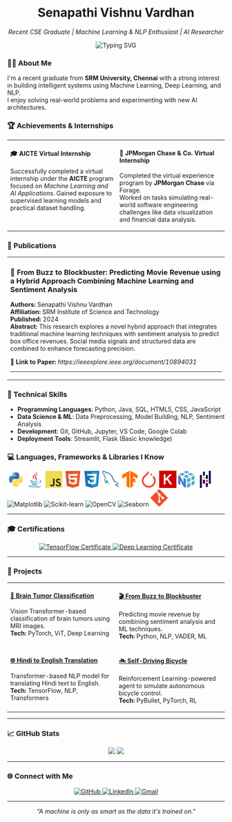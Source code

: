 <h1 align="center">Senapathi Vishnu Vardhan</h1>
<p align="center">
  <em>Recent CSE Graduate | Machine Learning & NLP Enthusiast | AI Researcher</em>
</p>

<p align="center">
  <img src="https://readme-typing-svg.demolab.com?font=Times+New+Roman&size=24&pause=1000&color=00F5FF&center=true&vCenter=true&width=500&lines=Looking+for+the+Data+Scientist+role" alt="Typing SVG" />
</p>



### 👨‍🎓 About Me

I'm a recent graduate from **SRM University, Chennai** with a strong interest in building intelligent systems using Machine Learning, Deep Learning, and NLP.  
I enjoy solving real-world problems and experimenting with new AI architectures.

### 🏆 Achievements & Internships

<div align="center">

<table>
  <tr>
    <td width="400px" valign="top">
      <h4>🎓 AICTE Virtual Internship</h4>
      <p>
        Successfully completed a virtual internship under the <b>AICTE</b> program focused on <i>Machine Learning and AI Applications</i>.  
        Gained exposure to supervised learning models and practical dataset handling.
      </p>
    </td>
    <td width="400px" valign="top">
      <h4>🏢 JPMorgan Chase & Co. Virtual Internship</h4>
      <p>
        Completed the virtual experience program by <b>JPMorgan Chase</b> via Forage.<br>
        Worked on tasks simulating real-world software engineering challenges like data visualization and financial data analysis.
      </p>
    </td>
  </tr>

</table>

</div>

### 📄 Publications

<div align="center">

  <table width="90%" align="center">
    <tr>
      <td align="left" width="100%">
        <h3>📝 From Buzz to Blockbuster: Predicting Movie Revenue using a Hybrid Approach Combining Machine Learning and Sentiment Analysis</h3>
        <p>
          <b>Authors:</b> Senapathi Vishnu Vardhan<br>
          <b>Affiliation:</b> SRM Institute of Science and Technology<br>
          <b>Published:</b> 2024<br>
          <b>Abstract:</b> This research explores a novel hybrid approach that integrates traditional machine learning techniques with sentiment analysis to predict box office revenues. Social media signals and structured data are combined to enhance forecasting precision.
        </p>
        <p>
          🔗 <b>Link to Paper:</b> <i>https://ieeexplore.ieee.org/document/10894031</i><br>
        </p>
        <hr>
      </td>
    </tr>
  </table>

</div>




### 🧠 Technical Skills

- **Programming Languages**: Python, Java, SQL, HTML5, CSS, JavaScript  
- **Data Science & ML**: Data Preprocessing, Model Building, NLP, Sentiment Analysis  
- **Development**: Git, GitHub, Jupyter, VS Code, Google Colab  
- **Deployment Tools**: Streamlit, Flask (Basic knowledge)



### 💻 Languages, Frameworks & Libraries I Know



<p align="left">
  <img src="https://raw.githubusercontent.com/devicons/devicon/master/icons/python/python-original.svg" alt="Python" width="40" height="40"/>
  <img src="https://raw.githubusercontent.com/devicons/devicon/master/icons/java/java-original.svg" alt="Java" width="40" height="40"/>
  <img src="https://raw.githubusercontent.com/devicons/devicon/master/icons/javascript/javascript-original.svg" alt="JavaScript" width="40" height="40"/>
  <img src="https://raw.githubusercontent.com/devicons/devicon/master/icons/html5/html5-original.svg" alt="HTML5" width="40" height="40"/>
  <img src="https://raw.githubusercontent.com/devicons/devicon/master/icons/css3/css3-original.svg" alt="CSS3" width="40" height="40"/>
  <img src="https://raw.githubusercontent.com/devicons/devicon/master/icons/mysql/mysql-original.svg" alt="MySQL" width="40" height="40"/>
  <!-- TensorFlow -->
  <img src="https://raw.githubusercontent.com/devicons/devicon/master/icons/tensorflow/tensorflow-original.svg" alt="TensorFlow" width="40" height="40"/>

  <!-- PyTorch -->
  <img src="https://raw.githubusercontent.com/devicons/devicon/master/icons/pytorch/pytorch-original.svg" alt="PyTorch" width="40" height="40"/>

  <!-- Keras -->
  <img src="https://raw.githubusercontent.com/devicons/devicon/master/icons/keras/keras-original.svg" alt="Keras" width="40" height="40"/>

  <!-- NumPy -->
  <img src="https://raw.githubusercontent.com/devicons/devicon/master/icons/numpy/numpy-original.svg" alt="NumPy" width="40" height="40"/>

  <!-- Pandas -->
  <img src="https://raw.githubusercontent.com/devicons/devicon/master/icons/pandas/pandas-original.svg" alt="Pandas" width="40" height="40"/>

  <!-- Matplotlib (No devicon icon, using external verified GitHub asset) -->
  <img src="https://upload.wikimedia.org/wikipedia/commons/8/84/Matplotlib_icon.svg" alt="Matplotlib" width="40" height="40"/>

  <!-- Scikit-learn -->
  <img src="https://upload.wikimedia.org/wikipedia/commons/0/05/Scikit_learn_logo_small.svg" alt="Scikit-learn" width="40" height="40"/>

  <!-- OpenCV (no devicon, using verified image) -->
  <img src="https://raw.githubusercontent.com/opencv/opencv/master/doc/logo/logo.png" alt="OpenCV" width="40" height="40"/>

  <!-- Seaborn (no official logo, using alternative style) -->
  <img src="https://seaborn.pydata.org/_static/logo-wide-lightbg.svg" alt="Seaborn" width="90" height="40"/>

  <!-- Git -->
  <img src="https://raw.githubusercontent.com/devicons/devicon/master/icons/git/git-original.svg" alt="Git" width="40" height="40"/>
</p>

---

### 🎓 Certifications

<p align="center">
  <a href="https://www.example.com/certificate1" target="_blank">
    <img src="https://img.icons8.com/clouds/100/certificate.png" width="100" alt="TensorFlow Certificate"/>
  </a>
  <a href="https://www.example.com/certificate2" target="_blank">
    <img src="https://img.icons8.com/clouds/100/certificate.png" width="100" alt="Deep Learning Certificate"/>
  </a>
  <!-- Add more -->
</p>


---

### 🚀 Projects

<div align="center">

<table>
  <tr>
    <td width="400px" valign="top">
      <h4><a href="https://github.com/SVISHNUVARDHAN3610/Brain-Tumor-Classification">🧠 Brain Tumor Classification</a></h4>
      <p>
        Vision Transformer-based classification of brain tumors using MRI images.<br>
        <b>Tech:</b> PyTorch, ViT, Deep Learning
      </p>
    </td>
    <td width="400px" valign="top">
      <h4><a href="https://github.com/SVISHNUVARDHAN3610/Movie-Revenue-Prediction">🎬 From Buzz to Blockbuster</a></h4>
      <p>
        Predicting movie revenue by combining sentiment analysis and ML techniques.<br>
        <b>Tech:</b> Python, NLP, VADER, ML
      </p>
    </td>
  </tr>
  <tr>
    <td width="400px" valign="top">
      <h4><a href="https://github.com/SVISHNUVARDHAN3610/Hindi-to-English-Translation">🌐 Hindi to English Translation</a></h4>
      <p>
        Transformer-based NLP model for translating Hindi text to English.<br>
        <b>Tech:</b> TensorFlow, NLP, Transformers
      </p>
    </td>
    <td width="400px" valign="top">
      <h4><a href="https://github.com/SVISHNUVARDHAN3610/Self-Driving-Bicycle">🚲 Self-Driving Bicycle</a></h4>
      <p>
        Reinforcement Learning-powered agent to simulate autonomous bicycle control.<br>
        <b>Tech:</b> PyBullet, PyTorch, RL
      </p>
    </td>
  </tr>
 </table>

</div>

---

### 📈 GitHub Stats

<p align="center">
  <img src="https://github-readme-stats.vercel.app/api?username=SVISHNUVARDHAN3610&show_icons=true&theme=default&hide_border=true"/>
  <img src="https://github-readme-stats.vercel.app/api/top-langs/?username=SVISHNUVARDHAN3610&layout=compact&theme=default&hide_border=true"/>
</p>

---

### 🌐 Connect with Me

<p align="center">
  <a href="https://github.com/SVISHNUVARDHAN3610" target="_blank">
    <img src="https://img.shields.io/badge/GitHub-100000?style=for-the-badge&logo=github&logoColor=white" alt="GitHub"/>
  </a>
  <a href="https://www.linkedin.com/in/senapathi-vishnu-vardhan-546368273/" target="_blank">
    <img src="https://img.shields.io/badge/LinkedIn-0077B5?style=for-the-badge&logo=linkedin&logoColor=white" alt="LinkedIn"/>
  </a>
  <a href="mailto:vishnuvardhansenapathi3610@gmail.com" target="_blank">
    <img src="https://img.shields.io/badge/Gmail-D14836?style=for-the-badge&logo=gmail&logoColor=white" alt="Gmail"/>
  </a>
</p>

---

<p align="center">
  <em>"A machine is only as smart as the data it's trained on."</em>
</p>
